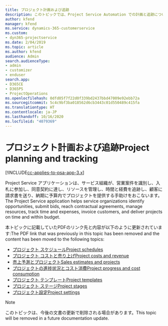 ```yaml
---
title: プロジェクト計画および追跡
description: このトピックでは、Project Service Automation での計画と追跡についての情報へのリンクを提供します。
author: kfend
manager: kfend
ms.service: dynamics-365-customerservice
ms.custom:
- dyn365-projectservice
ms.date: 2/04/2019
ms.topic: article
ms.author: kfend
audience: Admin
search.audienceType:
- admin
- customizer
- enduser
search.app:
- D365CE
- D365PS
- ProjectOperations
ms.openlocfilehash: 0dfd05f7f22d0f339bd2437bbd47009e92ebb72a
ms.sourcegitcommit: 5c4c9bf3ba018562d6cb3443c01d550489c415fa
ms.translationtype: HT
ms.contentlocale: ja-JP
ms.lasthandoff: 10/16/2020
ms.locfileid: "4079369"
---
```

# <a name="project-planning-and-tracking"></a><span data-ttu-id="16756-103">プロジェクト計画および追跡</span><span class="sxs-lookup"><span data-stu-id="16756-103">Project planning and tracking</span></span>

[!INCLUDE[cc-applies-to-psa-app-3.x](../../includes/cc-applies-to-psa-app-3x.md)]

<span data-ttu-id="16756-104">Project Service アプリケーションは、サービス組織が、営業案件を識別し、入札に参加し、同意契約に達し、リソースを管理し、時間と経費を追跡し、顧客に請求書を送り、納期に予算内でプロジェクトを提供する手助けをおこないます。</span><span class="sxs-lookup"><span data-stu-id="16756-104">The Project Service application helps service organizations identify opportunities, submit bids, reach contractual agreements, manage resources, track time and expenses, invoice customers, and deliver projects on time and within budget.</span></span> 

<span data-ttu-id="16756-105">本トピックに記載していたPDFのリンク先と内容が以下のように更新されています:</span><span class="sxs-lookup"><span data-stu-id="16756-105">The PDF link that was previously in this topic has been removed and the content has been moved to the following topics:</span></span>

- [<span data-ttu-id="16756-106">プロジェクト スケジュール</span><span class="sxs-lookup"><span data-stu-id="16756-106">Project schedules</span></span>](../project-creating.md)
- [<span data-ttu-id="16756-107">プロジェクト コストと売り上げ</span><span class="sxs-lookup"><span data-stu-id="16756-107">Project costs and revenue</span></span>](../project-estimating.md)
- [<span data-ttu-id="16756-108">売上予測とプロジェクト</span><span class="sxs-lookup"><span data-stu-id="16756-108">Sales estimates and projects</span></span>](../project-leveraging.md)
- [<span data-ttu-id="16756-109">プロジェクトの進捗状況とコスト消費</span><span class="sxs-lookup"><span data-stu-id="16756-109">Project progress and cost consumption</span></span>](../project-tracking.md)
- [<span data-ttu-id="16756-110">プロジェクト テンプレート</span><span class="sxs-lookup"><span data-stu-id="16756-110">Project templates</span></span>](../project-templates.md)
- [<span data-ttu-id="16756-111">プロジェクト ステージ</span><span class="sxs-lookup"><span data-stu-id="16756-111">Project stages</span></span>](../project-stages.md)
- [<span data-ttu-id="16756-112">プロジェクト設定</span><span class="sxs-lookup"><span data-stu-id="16756-112">Project settings</span></span>](../project-settings.md)

> [!NOTE]
> <span data-ttu-id="16756-113">このトピックは、今後の文書の更新で削除される場合があります。</span><span class="sxs-lookup"><span data-stu-id="16756-113">This topic will be removed in a future documentation update.</span></span> 
